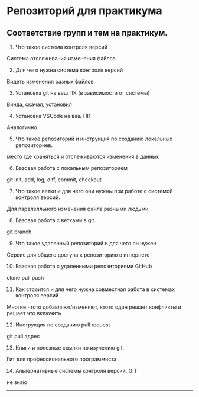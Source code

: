 # Репозиторий для практикума
## Соответствие групп и тем на практикум.

1. Что такое система контроля версий

Система отслеживания изменения файлов

2. Для чего нужна система контроля версий

Видеть изменения разных файлов

3. Установка git на ваш ПК (в зависимости от системы)

Винда, скачал, установил

4. Установка VSCode на ваш ПК

Аналогично

5. Что такое репозиторий и инструкция по созданию локальных репозиториев.

место где храняться и отслеживаются изменения в данных

6. Базовая работа с локальным репозиторием

git init, add, log, diff, commit, checkout

7. Что такое ветки и для чего они нужны при работе с системой контроля версий.

Для паралелльного изменения файла разными людьми

8. Базовая работа с ветками в git.

git branch

9. Что такое удаленный репозиторий и для чего он нужен

Сервис для общего доступа к репозиторию в интернете

10. Базовая работа с удаленными репозиториями GitHub

clone pull push

11. Как строится и для чего нужна совместная работа в системах контроля версий

Многие чтото добавляют/изменяют, ктото один решает конфликты и решает что включить

12. Инструкция по созданию pull request

git pull адрес

13. Книги и полезные ссылки по изучению git.

Гит для профессионального программиста

14. Альтернативные системы контроля версий.
GIT 

не знаю

---
